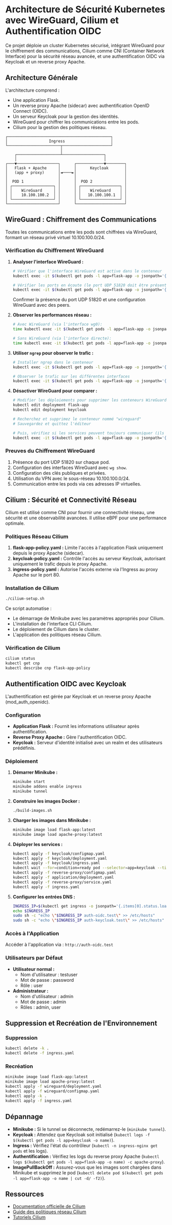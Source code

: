 # Architecture de Sécurité Kubernetes avec WireGuard, Cilium et Authentification OIDC

Ce projet déploie un cluster Kubernetes sécurisé, intégrant WireGuard pour le chiffrement des communications, Cilium comme CNI (Container Network Interface) pour la sécurité réseau avancée, et une authentification OIDC via Keycloak et un reverse proxy Apache.

## Architecture Générale

L'architecture comprend :

-   Une application Flask.
-   Un reverse proxy Apache (sidecar) avec authentification OpenID Connect (OIDC).
-   Un serveur Keycloak pour la gestion des identités.
-   WireGuard pour chiffrer les communications entre les pods.
-   Cilium pour la gestion des politiques réseau.

```
┌─────────────────────────────────────────────┐
│                  Ingress                    │
└───────────────────────┬─────────────────────┘
                        │
    ┌───────────────────┴──────────────────┐
    │                                      │
┌───▼──────────────────┐      ┌────────────▼────────┐
│   Flask + Apache     │      │      Keycloak       │
│   (app + proxy)      │◄────►│                     │
│                      │      │                     │
│  POD 1               │      │  POD 2              │
│ ┌──────────────────┐ │      │ ┌─────────────────┐ │
│ │    WireGuard     │ │      │ │    WireGuard    │ │
│ │    10.100.100.2  │ │      │ │   10.100.100.1  │ │
│ └──────────────────┘ │      │ └─────────────────┘ │
└──────────────────────┘      └─────────────────────┘
```

## WireGuard : Chiffrement des Communications

Toutes les communications entre les pods sont chiffrées via WireGuard, formant un réseau privé virtuel 10.100.100.0/24.

### Vérification du Chiffrement WireGuard

1.  **Analyser l'interface WireGuard :**

    ```bash
    # Vérifier que l'interface WireGuard est active dans le conteneur
    kubectl exec -it $(kubectl get pods -l app=flask-app -o jsonpath='{.items[0].metadata.name}') -c wireguard -- wg show

    # Vérifier les ports en écoute (le port UDP 51820 doit être présent pour WireGuard)
    kubectl exec -it $(kubectl get pods -l app=flask-app -o jsonpath='{.items[0].metadata.name}') -c wireguard -- netstat -tuln
    ```

    Confirmer la présence du port UDP 51820 et une configuration WireGuard avec des peers.
2.  **Observer les performances réseau :**

    ```bash
    # Avec WireGuard (via l'interface wg0):
    time kubectl exec -it $(kubectl get pods -l app=flask-app -o jsonpath='{.items[0].metadata.name}') -c wireguard -- curl -s 10.100.100.1:8080 > /dev/null

    # Sans WireGuard (via l'interface directe):
    time kubectl exec -it $(kubectl get pods -l app=flask-app -o jsonpath='{.items[0].metadata.name}') -c flask-app -- curl -s $(kubectl get svc keycloak-service -o jsonpath='{.spec.clusterIP}'):8080 > /dev/null
    ```
3.  **Utiliser `ngrep` pour observer le trafic :**

    ```bash
    # Installer ngrep dans le conteneur
    kubectl exec -it $(kubectl get pods -l app=flask-app -o jsonpath='{.items[0].metadata.name}') -c flask-app -- apt-get update && apt-get install -y ngrep

    # Observer le trafic sur les différentes interfaces
    kubectl exec -it $(kubectl get pods -l app=flask-app -o jsonpath='{.items[0].metadata.name}') -c flask-app -- ngrep -d any -q host $(kubectl get svc keycloak-service -o jsonpath='{.spec.clusterIP}')
    ```
4.  **Désactiver WireGuard pour comparer :**

    ```bash
    # Modifier les déploiements pour supprimer les conteneurs WireGuard
    kubectl edit deployment flask-app
    kubectl edit deployment keycloak

    # Recherchez et supprimez le conteneur nommé "wireguard"
    # Sauvegardez et quittez l'éditeur

    # Puis, vérifiez si les services peuvent toujours communiquer (ils le feront, mais sans chiffrement)
    kubectl exec -it $(kubectl get pods -l app=flask-app -o jsonpath='{.items[0].metadata.name}') -c flask-app -- curl -v $(kubectl get svc keycloak-service -o jsonpath='{.spec.clusterIP}'):8080
    ```

### Preuves du Chiffrement WireGuard

1.  Présence du port UDP 51820 sur chaque pod.
2.  Configuration des interfaces WireGuard avec `wg show`.
3.  Configuration des clés publiques et privées.
4.  Utilisation du VPN avec le sous-réseau 10.100.100.0/24.
5.  Communication entre les pods via ces adresses IP virtuelles.

## Cilium : Sécurité et Connectivité Réseau

Cilium est utilisé comme CNI pour fournir une connectivité réseau, une sécurité et une observabilité avancées. Il utilise eBPF pour une performance optimale.

### Politiques Réseau Cilium

1.  **flask-app-policy.yaml :** Limite l'accès à l'application Flask uniquement depuis le proxy Apache (sidecar).
2.  **keycloak-policy.yaml :** Contrôle l'accès au serveur Keycloak, autorisant uniquement le trafic depuis le proxy Apache.
3.  **ingress-policy.yaml :** Autorise l'accès externe via l'Ingress au proxy Apache sur le port 80.

### Installation de Cilium

```bash
./cilium-setup.sh
```

Ce script automatise :

-   Le démarrage de Minikube avec les paramètres appropriés pour Cilium.
-   L'installation de l'interface CLI Cilium.
-   Le déploiement de Cilium dans le cluster.
-   L'application des politiques réseau Cilium.

### Vérification de Cilium

```bash
cilium status
kubectl get cnp
kubectl describe cnp flask-app-policy
```

## Authentification OIDC avec Keycloak

L'authentification est gérée par Keycloak et un reverse proxy Apache (mod\_auth\_openidc).

### Configuration

-   **Application Flask :** Fournit les informations utilisateur après authentification.
-   **Reverse Proxy Apache :** Gère l'authentification OIDC.
-   **Keycloak :** Serveur d'identité initialisé avec un realm et des utilisateurs prédéfinis.

### Déploiement

1.  **Démarrer Minikube :**

    ```bash
    minikube start
    minikube addons enable ingress
    minikube tunnel
    ```
2.  **Construire les images Docker :**

    ```bash
    ./build-images.sh
    ```
3.  **Charger les images dans Minikube :**

    ```bash
    minikube image load flask-app:latest
    minikube image load apache-proxy:latest
    ```
4.  **Déployer les services :**

    ```bash
    kubectl apply -f keycloak/configmap.yaml
    kubectl apply -f keycloak/deployment.yaml
    kubectl apply -f keycloak/ingress.yaml
    kubectl wait --for=condition=ready pod --selector=app=keycloak --timeout=180s
    kubectl apply -f reverse-proxy/configmap.yaml
    kubectl apply -f application/deployment.yaml
    kubectl apply -f reverse-proxy/service.yaml
    kubectl apply -f ingress.yaml
    ```
5.  **Configurer les entrées DNS :**

    ```bash
    INGRESS_IP=$(kubectl get ingress -o jsonpath='{.items[0].status.loadBalancer.ingress[0].ip}')
    echo $INGRESS_IP
    sudo sh -c "echo \"$INGRESS_IP auth-oidc.test\" >> /etc/hosts"
    sudo sh -c "echo \"$INGRESS_IP auth-keycloak.test\" >> /etc/hosts"
    ```

### Accès à l'Application

Accéder à l'application via : `http://auth-oidc.test`

### Utilisateurs par Défaut

-   **Utilisateur normal :**
    -   Nom d'utilisateur : testuser
    -   Mot de passe : password
    -   Rôle : user
-   **Administrateur :**
    -   Nom d'utilisateur : admin
    -   Mot de passe : admin
    -   Rôles : admin, user

## Suppression et Recréation de l'Environnement

### Suppression

```bash
kubectl delete -k .
kubectl delete -f ingress.yaml
```

### Recréation

```bash
minikube image load flask-app:latest
minikube image load apache-proxy:latest
kubectl apply -f wireguard/deployment.yaml
kubectl apply -f wireguard/configmap.yaml
kubectl apply -k .
kubectl apply -f ingress.yaml
```

## Dépannage

-   **Minikube :** Si le tunnel se déconnecte, redémarrez-le (`minikube tunnel`).
-   **Keycloak :** Attendez que Keycloak soit initialisé (`kubectl logs -f $(kubectl get pods -l app=keycloak -o name)`).
-   **Ingress :** Vérifiez l'état du contrôleur (`kubectl -n ingress-nginx get pods` et les logs).
-   **Authentification :** Vérifiez les logs du reverse proxy Apache (`kubectl logs $(kubectl get pods -l app=flask-app -o name) -c apache-proxy`).
-   **ImagePullBackOff :** Assurez-vous que les images sont chargées dans Minikube et supprimez le pod (`kubectl delete pod $(kubectl get pods -l app=flask-app -o name | cut -d/ -f2)`).

## Ressources

-   [Documentation officielle de Cilium](https://docs.cilium.io/)
-   [Guide des politiques réseau Cilium](https://docs.cilium.io/en/stable/network/kubernetes/policy/)
-   [Tutoriels Cilium](https://docs.cilium.io/en/stable/tutorials/)
